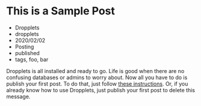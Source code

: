 # This is a Sample Post
- Dropplets
- dropplets
- 2020/02/02
- Posting
- published
- tags, foo, bar

Dropplets is all installed and ready to go. Life is good when there are no confusing databases or admins to worry about. Now all you have to do is publish your first post. To do that, just follow [these instructions](https://github.com/circa75/dropplets/blob/master/README.md). Or, if you already know how to use Dropplets, just publish your first post to delete this message.
